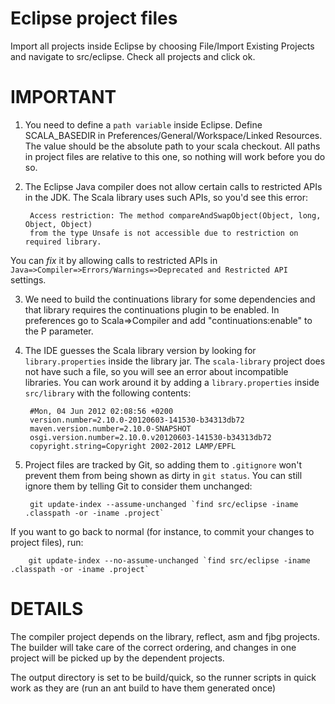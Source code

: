 Eclipse project files
=====================

Import all projects inside Eclipse by choosing File/Import Existing Projects
and navigate to src/eclipse. Check all projects and click ok.

IMPORTANT
=========

1. You need to define a `path variable` inside Eclipse. Define SCALA_BASEDIR in 
Preferences/General/Workspace/Linked Resources. The value should be the absolute 
path to your scala checkout. All paths in project files are relative to this one,
so nothing will work before you do so.

2. The Eclipse Java compiler does not allow certain calls to restricted APIs in the
JDK. The Scala library uses such APIs, so you'd see this error:

        Access restriction: The method compareAndSwapObject(Object, long, Object, Object)
        from the type Unsafe is not accessible due to restriction on required library.
You can *fix* it by allowing calls to restricted APIs in `Java=>Compiler=>Errors/Warnings=>Deprecated and Restricted API` 
settings.

3. We need to build the continuations library for some dependencies and that library requires the continuations plugin to be enabled. In preferences go to Scala=>Compiler and add "continuations:enable" to the P parameter. 

4. The IDE guesses the Scala library version by looking for `library.properties` inside 
the library jar. The `scala-library` project does not have such a file, so you will see
an error about incompatible libraries. You can work around it by adding a `library.properties`
inside `src/library` with the following contents:

        #Mon, 04 Jun 2012 02:08:56 +0200
        version.number=2.10.0-20120603-141530-b34313db72
        maven.version.number=2.10.0-SNAPSHOT
        osgi.version.number=2.10.0.v20120603-141530-b34313db72
        copyright.string=Copyright 2002-2012 LAMP/EPFL

5. Project files are tracked by Git, so adding them to `.gitignore` won't prevent them
from being shown as dirty in `git status`. You can still ignore them by telling Git to
consider them unchanged:

        git update-index --assume-unchanged `find src/eclipse -iname .classpath -or -iname .project`

If you want to go back to normal (for instance, to commit your changes to project files), run:

        git update-index --no-assume-unchanged `find src/eclipse -iname .classpath -or -iname .project`

DETAILS
=======

The compiler project depends on the library, reflect, asm and fjbg projects. The
builder will take care of the correct ordering, and changes in one project will
be picked up by the dependent projects.

The output directory is set to be build/quick, so the runner scripts in quick
work as they are (run an ant build to have them generated once)